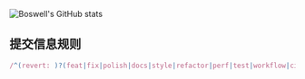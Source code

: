 ![Boswell's GitHub stats](https://github-readme-stats.vercel.app/api?username=BoswellJi)


## 提交信息规则

```js
/^(revert: )?(feat|fix|polish|docs|style|refactor|perf|test|workflow|ci|chore|types)(\(.+\))?: .{1,50}/;
```
